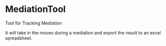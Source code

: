 # MediationTool
Tool for Tracking Mediation

It will take in the moves during a mediation and export the result to an excel spreadsheet. 
